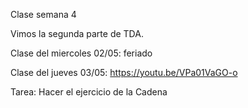 Clase semana 4

Vimos la segunda parte de TDA.

Clase del miercoles 02/05: feriado

Clase del jueves 03/05: https://youtu.be/VPa01VaGO-o

Tarea:
Hacer el ejercicio de la Cadena
